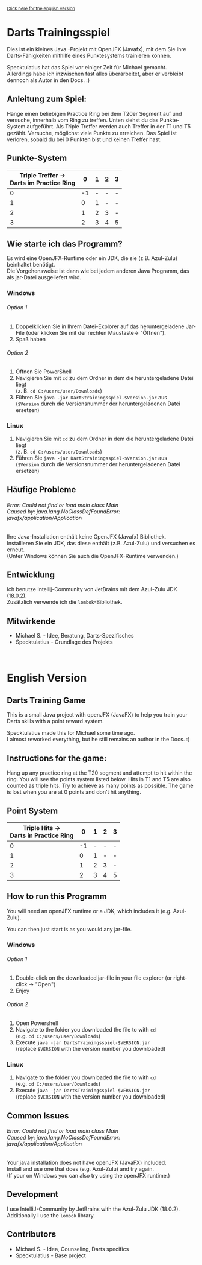 <sup>[Click here for the english version](#english-version) </sup>

# **Darts Trainingsspiel**

Dies ist ein kleines Java -Projekt mit OpenJFX (Javafx),
mit dem Sie Ihre Darts-Fähigkeiten mithilfe eines Punktesystems trainieren können.

Specktulatius hat das Spiel vor einiger Zeit für Michael gemacht. <br>
Allerdings habe ich inzwischen fast alles überarbeitet,
aber er verbleibt dennoch als Autor in den Docs. :)

## Anleitung zum Spiel:

Hänge einen beliebigen Practice Ring bei dem T20er Segment auf und versuche,
innerhalb vom Ring zu treffen. Unten siehst du das Punkte-System aufgeführt.
Als Triple Treffer werden auch Treffer in der T1 und T5 gezählt.
Versuche, möglichst viele Punkte zu erreichen. Das Spiel ist verloren,
sobald du bei 0 Punkten bist und keinen Treffer hast.

## Punkte-System

| Triple Treffer -> <br> Darts im Practice Ring  	 | 0  	 | 1 	 | 2 	 | 3 	 |
|--------------------------------------------------|------|-----|-----|-----|
| 0                                      	         | -1 	 | - 	 | - 	 | - 	 |
| 1                                      	         | 0  	 | 1 	 | - 	 | - 	 |
| 2                                      	         | 1  	 | 2 	 | 3 	 | - 	 |
| 3                                      	         | 2  	 | 3 	 | 4 	 | 5 	 |

## Wie starte ich das Programm?

Es wird eine OpenJFX-Runtime oder ein JDK, die sie (z.B. Azul-Zulu) beinhaltet benötigt. <br>
Die Vorgehensweise ist dann wie bei jedem anderen Java Programm,
das als jar-Datei ausgeliefert wird.

### Windows

###### Option 1

1. Doppelklicken Sie in Ihrem Datei-Explorer auf das heruntergeladene Jar-File (oder klicken Sie mit der rechten
   Maustaste-> "Öffnen").
2. Spaß haben

###### Option 2

1. Öffnen Sie PowerShell
2. Navigieren Sie mit `cd` zu dem Ordner in dem die heruntergeladene Datei liegt <br>
   (z. B. `cd C:/users/user/Downloads`)
3. Führen Sie `java -jar DartStrainingsspiel-$Version.jar` aus <br>
   (`$Version` durch die Versionsnummer der heruntergeladenen Datei ersetzen)

### Linux

1. Navigieren Sie mit `cd` zu dem Ordner in dem die heruntergeladene Datei liegt <br>
   (z. B. `cd C:/users/user/Downloads`)
2. Führen Sie `java -jar DartStrainingsspiel-$Version.jar` aus <br>
   (`$Version` durch die Versionsnummer der heruntergeladenen Datei ersetzen)

## Häufige Probleme

###### Error: Could not find or load main class Main <br> Caused by: java.lang.NoClassDefFoundError: javafx/application/Application

Ihre Java-Installation enthält keine OpenJFX (Javafx) Bibliothek. <br>
Installieren Sie ein JDK, das diese enthält (z.B. Azul-Zulu) und versuchen es erneut. <br>
(Unter Windows können Sie auch die OpenJFX-Runtime verwenden.)

## Entwicklung

Ich benutze Intellij-Community von JetBrains mit dem Azul-Zulu JDK (18.0.2). <br>
Zusätzlich verwende ich die `lombok`-Bibliothek.

## Mitwirkende

* Michael S. - Idee, Beratung, Darts-Spezifisches
* Specktulatius - Grundlage des Projekts

<br>

# English Version

## **Darts Training Game**

This is a small Java project with openJFX (JavaFX) to help you train your Darts skills with a point reward system.

Specktulatius made this for Michael some time ago. <br>
I almost reworked everything, but he still remains an author in the Docs. :)

## Instructions for the game:

Hang up any practice ring at the T20 segment and attempt to hit within the ring.
You will see the points system listed below.
Hits in T1 and T5 are also counted as triple hits.
Try to achieve as many points as possible.
The game is lost when you are at 0 points and don't hit anything.

## Point System

| Triple Hits -> <br> Darts in Practice Ring  	 | 0  	 | 1 	 | 2 	 | 3 	 |
|-----------------------------------------------|------|-----|-----|-----|
| 0                                      	      | -1 	 | - 	 | - 	 | - 	 |
| 1                                      	      | 0  	 | 1 	 | - 	 | - 	 |
| 2                                      	      | 1  	 | 2 	 | 3 	 | - 	 |
| 3                                      	      | 2  	 | 3 	 | 4 	 | 5 	 |

## How to run this Programm

You will need an openJFX runtime or a JDK, which includes it (e.g. Azul-Zulu).

You can then just start is as you would any jar-file.

### Windows

###### Option 1

1. Double-click on the downloaded jar-file in your file explorer (or right-click -> "Open")
2. Enjoy

###### Option 2

1. Open Powershell
2. Navigate to the folder you downloaded the file to with `cd`
   <br> (e.g. `cd C:/users/user/Downloads`)
3. Execute `java -jar DartsTrainingsspiel-$VERSION.jar`
   <br> (replace `$VERSION` with the version number you downloaded)

### Linux

1. Navigate to the folder you downloaded the file to with `cd` <br>
   (e.g. `cd C:/users/user/Downloads`)
2. Execute `java -jar DartsTrainingsspiel-$VERSION.jar` <br>
   (replace `$VERSION` with the version number you downloaded)

## Common Issues

###### Error: Could not find or load main class Main <br> Caused by: java.lang.NoClassDefFoundError: javafx/application/Application

Your java installation does not have openJFX (JavaFX) included. <br>
Install and use one that does (e.g. Azul-Zulu) and try again. <br>
(If your on Windows you can also try using the openJFX runtime.)

## Development

I use IntelliJ-Community by JetBrains with the Azul-Zulu JDK (18.0.2). <br>
Additionally I use the `lombok` library.

## Contributors

* Michael S. - Idea, Counseling, Darts specifics
* Specktulatius - Base project